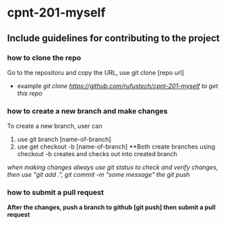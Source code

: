# cpnt-201-myself

## Include guidelines for contributing to the project

### how to clone the repo
Go to the repositoru and copy the URL, use git clone [repo url] 
- example _git clone https://github.com/rufustech/cpnt-201-myself to get this repo_


### how to create a new branch and make changes
To create a new branch, user can
1. use git branch [name-of-branch]
2. use get checkout -b [name-of-branch]
**Both create branches using checkout -b creates and checks out into created branch

_when making changes always use git status to check and verify changes, then use "git add .", git commit -m "some message" the git push_



### how to submit a pull request

**After the changes, push a branch to github [git push] then submit a pull request**
